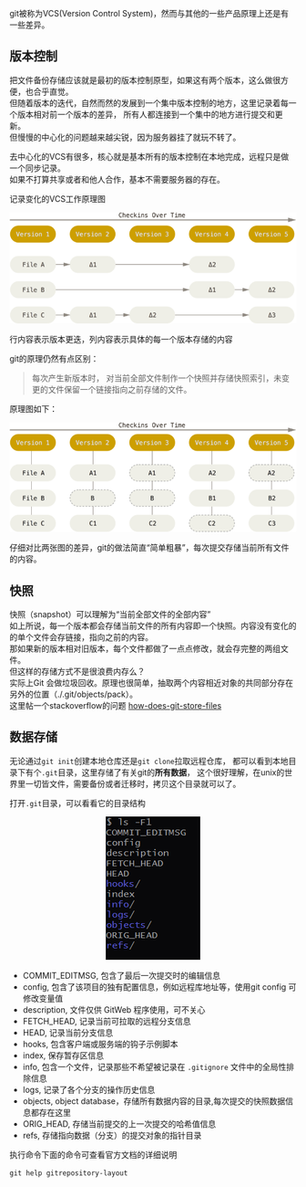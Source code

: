 git被称为VCS(Version Control System)，然而与其他的一些产品原理上还是有一些差异。  

## 版本控制
把文件备份存储应该就是最初的版本控制原型，如果这有两个版本，这么做很方便，也合乎直觉。  
但随着版本的迭代，自然而然的发展到一个集中版本控制的地方，这里记录着每一个版本相对前一个版本的差异，
所有人都连接到一个集中的地方进行提交和更新。  
但慢慢的中心化的问题越来越尖锐，因为服务器挂了就玩不转了。  

去中心化的VCS有很多，核心就是基本所有的版本控制在本地完成，远程只是做一个同步记录。  
如果不打算共享或者和他人合作，基本不需要服务器的存在。  

记录变化的VCS工作原理图
<center>

![版本控制原理](img/vcs.png)
</center>
行内容表示版本更迭，列内容表示具体的每一个版本存储的内容

git的原理仍然有点区别：    
> 每次产生新版本时， 对当前全部文件制作一个快照并存储快照索引，未变更的文件保留一个链接指向之前存储的文件。  

原理图如下：
<center>

![快照](img/snapshots.png)
</center>
仔细对比两张图的差异，git的做法简直“简单粗暴”，每次提交存储当前所有文件的内容。

## 快照
快照（snapshot）可以理解为“当前全部文件的全部内容”  
如上所说，每一个版本都会存储当前文件的所有内容即一个快照。内容没有变化的的单个文件会存链接，指向之前的内容。  
那如果新的版本相对旧版本，每个文件都做了一点点修改，就会存完整的两组文件。  
但这样的存储方式不是很浪费内存么？  
实际上Git 会做垃圾回收。原理也很简单，抽取两个内容相近对象的共同部分存在另外的位置（./.git/objects/pack）。    
这里帖一个stackoverflow的问题 [how-does-git-store-files](https://stackoverflow.com/questions/8198105/how-does-git-store-files)

## 数据存储
无论通过`git init`创建本地仓库还是`git clone`拉取远程仓库，
都可以看到本地目录下有个`.git`目录，这里存储了有关git的**所有数据**，
这个很好理解，在unix的世界里一切皆文件，需要备份或者迁移时，拷贝这个目录就可以了。  

打开`.git`目录，可以看看它的目录结构  
<center>

![.git](img/git-dir.png)
</center>

- COMMIT_EDITMSG, 包含了最后一次提交时的编辑信息
- config, 包含了该项目的独有配置信息，例如远程库地址等，使用git config 可修改变量值
- description, 文件仅供 GitWeb 程序使用，可不关心
- FETCH_HEAD, 记录当前可拉取的远程分支信息
- HEAD, 记录当前分支信息
- hooks, 包含客户端或服务端的钩子示例脚本
- index, 保存暂存区信息
- info, 包含一个文件，记录那些不希望被记录在 `.gitignore` 文件中的全局性排除信息
- logs, 记录了各个分支的操作历史信息
- objects, object database，存储所有数据内容的目录,每次提交的快照数据信息都存在这里
- ORIG_HEAD, 存储当前提交的上一次提交的哈希值信息
- refs, 存储指向数据（分支）的提交对象的指针目录

执行命令下面的命令可查看官方文档的详细说明
    
    git help gitrepository-layout



